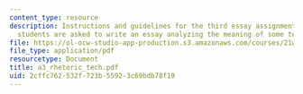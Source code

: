 ```yaml
---
content_type: resource
description: Instructions and guidelines for the third essay assignment, in which
  students are asked to write an essay analyzing the meaning of some technology.
file: https://ol-ocw-studio-app-production.s3.amazonaws.com/courses/21w-747-rhetoric-spring-2005/2cffc762532f723b55923c69bdb78f19_a3_rhetoric_tech.pdf
file_type: application/pdf
resourcetype: Document
title: a3_rhetoric_tech.pdf
uid: 2cffc762-532f-723b-5592-3c69bdb78f19
---
```

